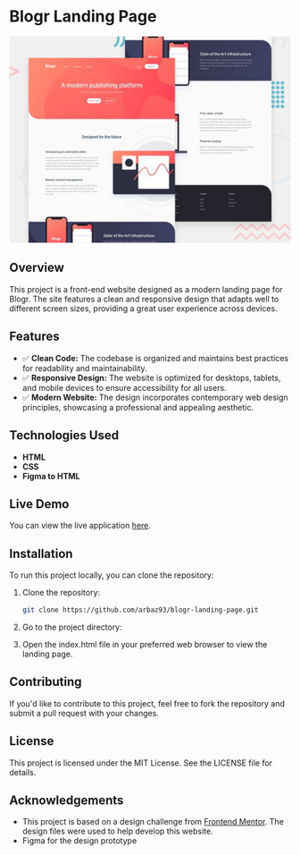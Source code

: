 # Blogr Landing Page  

![Blogr Landing Page Screenshot](./design/desktop-preview.jpg)  

## Overview  

This project is a front-end website designed as a modern landing page for Blogr. The site features a clean and responsive design that adapts well to different screen sizes, providing a great user experience across devices.  

## Features  

- ✅ **Clean Code:** The codebase is organized and maintains best practices for readability and maintainability.  
- ✅ **Responsive Design:** The website is optimized for desktops, tablets, and mobile devices to ensure accessibility for all users.  
- ✅ **Modern Website:** The design incorporates contemporary web design principles, showcasing a professional and appealing aesthetic.  

## Technologies Used  

- **HTML**  
- **CSS**  
- **Figma to HTML**  

## Live Demo  

You can view the live application [here](https://arbaz93.github.io/blogr-landing-page/).  

## Installation  

To run this project locally, you can clone the repository:  

1. Clone the repository:  
   ```bash  
   git clone https://github.com/arbaz93/blogr-landing-page.git

2. Go to the project directory:

3. Open the index.html file in your preferred web browser to view the landing page.

## Contributing  

If you'd like to contribute to this project, feel free to fork the repository and submit a pull request with your changes.

## License 

This project is licensed under the MIT License. See the LICENSE file for details.

## Acknowledgements 

- This project is based on a design challenge from [Frontend Mentor](https://www.frontendmentor.io). The design files were used to help develop this website.   
- Figma for the design prototype
